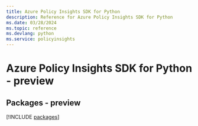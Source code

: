 ```yaml
---
title: Azure Policy Insights SDK for Python
description: Reference for Azure Policy Insights SDK for Python
ms.date: 03/28/2024
ms.topic: reference
ms.devlang: python
ms.service: policyinsights
---
```

# Azure Policy Insights SDK for Python - preview
## Packages - preview
[!INCLUDE [packages](policy-insights-index.md)]